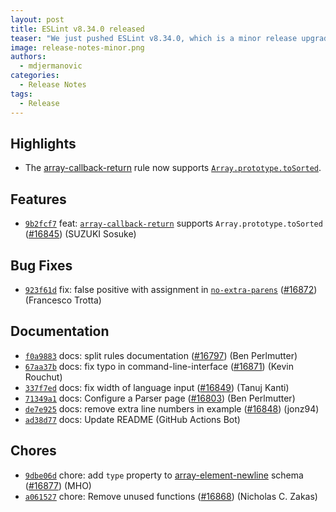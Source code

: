 ```yaml
---
layout: post
title: ESLint v8.34.0 released
teaser: "We just pushed ESLint v8.34.0, which is a minor release upgrade of ESLint. This release adds some new features and fixes several bugs found in the previous release."
image: release-notes-minor.png
authors:
  - mdjermanovic
categories:
  - Release Notes
tags:
  - Release
---
```



## Highlights

* The [array-callback-return](/docs/latest/rules/array-callback-return) rule now supports [`Array.prototype.toSorted`](https://tc39.es/proposal-change-array-by-copy/#sec-array.prototype.toSorted).







## Features


* [`9b2fcf7`](https://github.com/eslint/eslint/commit/9b2fcf7e928fc92ac6d43617bdee1bda250b7491) feat: [`array-callback-return`](/docs/rules/array-callback-return) supports `Array.prototype.toSorted` ([#16845](https://github.com/eslint/eslint/issues/16845)) (SUZUKI Sosuke)






## Bug Fixes


* [`923f61d`](https://github.com/eslint/eslint/commit/923f61d8fc82d83b912c6ba95abb5a509c4d7b52) fix: false positive with assignment in [`no-extra-parens`](/docs/rules/no-extra-parens) ([#16872](https://github.com/eslint/eslint/issues/16872)) (Francesco Trotta)




## Documentation


* [`f0a9883`](https://github.com/eslint/eslint/commit/f0a988384ea1a262150e70d83abd8a5e50c46fa7) docs: split rules documentation ([#16797](https://github.com/eslint/eslint/issues/16797)) (Ben Perlmutter)
* [`67aa37b`](https://github.com/eslint/eslint/commit/67aa37b583f059226b9c959672400f04ed6a56b5) docs: fix typo in command-line-interface ([#16871](https://github.com/eslint/eslint/issues/16871)) (Kevin Rouchut)
* [`337f7ed`](https://github.com/eslint/eslint/commit/337f7ed96131d873be7ae6b010739476d0ad15e9) docs: fix width of language input ([#16849](https://github.com/eslint/eslint/issues/16849)) (Tanuj Kanti)
* [`71349a1`](https://github.com/eslint/eslint/commit/71349a1f709baa361bd656a7ce4a7d35d857a9a8) docs: Configure a Parser page ([#16803](https://github.com/eslint/eslint/issues/16803)) (Ben Perlmutter)
* [`de7e925`](https://github.com/eslint/eslint/commit/de7e925d03764f3681269b30bb60b92ee463c10f) docs: remove extra line numbers in example ([#16848](https://github.com/eslint/eslint/issues/16848)) (jonz94)
* [`ad38d77`](https://github.com/eslint/eslint/commit/ad38d77102d6fe30cfa92c831174f178bb35c88b) docs: Update README (GitHub Actions Bot)








## Chores


* [`9dbe06d`](https://github.com/eslint/eslint/commit/9dbe06d0ad875e6d5964497e2975e8d789e763d0) chore: add `type` property to [array-element-newline](/docs/rules/array-element-newline) schema ([#16877](https://github.com/eslint/eslint/issues/16877)) (MHO)
* [`a061527`](https://github.com/eslint/eslint/commit/a061527a0332f0edf559acfc2902a327cae098d9) chore: Remove unused functions ([#16868](https://github.com/eslint/eslint/issues/16868)) (Nicholas C. Zakas)


